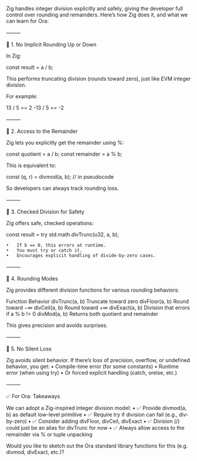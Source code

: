 Zig handles integer division explicitly and safely, giving the developer full control over rounding and remainders. Here’s how Zig does it, and what we can learn for Ora:

⸻

🔸 1. No Implicit Rounding Up or Down

In Zig:

const result = a / b;

This performs truncating division (rounds toward zero), just like EVM integer division.

For example:

13 / 5 == 2
-13 / 5 == -2


⸻

🔸 2. Access to the Remainder

Zig lets you explicitly get the remainder using %:

const quotient = a / b;
const remainder = a % b;

This is equivalent to:

const (q, r) = divmod(a, b); // in pseudocode

So developers can always track rounding loss.

⸻

🔸 3. Checked Division for Safety

Zig offers safe, checked operations:

const result = try std.math.divTrunc(u32, a, b);

	•	If b == 0, this errors at runtime.
	•	You must try or catch it.
	•	Encourages explicit handling of divide-by-zero cases.

⸻

🔸 4. Rounding Modes

Zig provides different division functions for various rounding behaviors:

Function	Behavior
divTrunc(a, b)	Truncate toward zero
divFloor(a, b)	Round toward −∞
divCeil(a, b)	Round toward +∞
divExact(a, b)	Division that errors if a % b != 0
divMod(a, b)	Returns both quotient and remainder

This gives precision and avoids surprises.

⸻

🔸 5. No Silent Loss

Zig avoids silent behavior. If there’s loss of precision, overflow, or undefined behavior, you get:
	•	Compile-time error (for some constants)
	•	Runtime error (when using try)
	•	Or forced explicit handling (catch, orelse, etc.)

⸻

✅ For Ora: Takeaways

We can adopt a Zig-inspired integer division model:
	•	✅ Provide divmod(a, b) as default low-level primitive
	•	✅ Require try if division can fail (e.g., div-by-zero)
	•	✅ Consider adding divFloor, divCeil, divExact
	•	✅ Division (/) could just be an alias for divTrunc for now
	•	✅ Always allow access to the remainder via % or tuple unpacking

Would you like to sketch out the Ora standard library functions for this (e.g. divmod, divExact, etc.)?